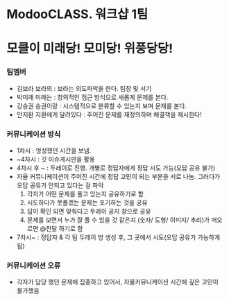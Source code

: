 

# ModooCLASS. 워크샵 1팀  
# 모클이 미래당! 모미당! 위풍당당! 


### 팀멤버
- 김보라 보라의  : 보라는 의도파악을 한다. 팀장 및 서기 
- 박미래 미래는  : 창의적인 접근 방식으로 새롭게 문제를 본다.
- 강승권 승권이랑 : 시스템적으로 분류할 수 있는지 보며 문제를 본다. 
- 안지환 지환에게 달려있다 : 주어진 문제를 재정의하며 해결책을 제시한다! 

### 커뮤니케이션 방식 
- 1차시 : 엉성했던 시간을 보냄. 
- ~4차시 : 깃 이슈게시판을 활용 
- 4차시 후 ~ : 두레이로 진행. 개별로 정답자에게 정답 시도 가능(오답 공유 불가) 
- 자율 커뮤니케이션이 주어진 시간에 정답 고민이 되는 부분을 서로 나눔. 그러다가 오답 공유가 안되고 있다는 걸 파악
  1) 각자가 어떤 문제를 풀고 있는지 공유하기로 함
  2) 시도하다가 못풀겠는 문제는 포기하는 것을 공유
  3) 답이 확인 되면 맞춰다고 두레이 공지 창으로 공유
  4) 문제를 보면서 누가 잘 풀 수 있을 것 같은지 (숫자/ 도형/ 이미지/ 추리)가 떠오르면 @전달 하기로 함
- 7차시~ : 정답자 & 각 팀 두레이 방 생성 후, 그 곳에서 시도(오답 공유가 가능하게 됨)

### 커뮤니케이션 오류
- 각자가 담당 했던 문제에 집중하고 있어서, 자율커뮤니케이션 시간에 깊은 고민이 불가했음 
